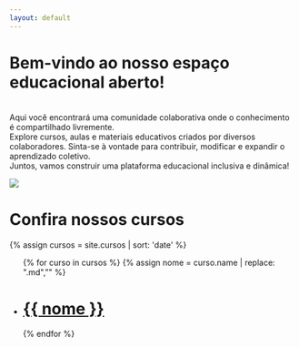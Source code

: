 ```yaml
---
layout: default
---
```


<div class="is-flex is-flex-direction-row home-greeting is-justify-content-end px-6">
    <div class="is-flex is-justify-content-center is-flex-direction-column">
        <h1 class="home-title">Bem-vindo ao nosso espaço educacional aberto!</h1>
        <p class="home-text">
            <br > Aqui você encontrará uma comunidade colaborativa onde o conhecimento é compartilhado livremente. <br > Explore cursos, aulas e materiais educativos criados por diversos colaboradores. Sinta-se à vontade para contribuir, modificar e expandir o aprendizado coletivo. <br> Juntos, vamos construir uma plataforma educacional inclusiva e dinâmica!
        </p>
    </div>
    <div class="home-image is-flex">
        <img
            class="about-image"
            src="{{ site.baseurl }}/assets/images/about-image.png"
        />
    </div>
</div>

<h1 class="home-title px-6" >Confira nossos cursos</h1>
{% assign cursos = site.cursos | sort: 'date' %}
<ul class="aula px-6">
    {% for curso in cursos %}
    {% assign nome = curso.name | replace: ".md","" %}
    <li>
        <a href='{{ site.baseurl }}{{ curso.url }}.html' >
            <div class="card mx-1 my-1">
                <div class="card-content">
                    <div class="content my-2">
                        <h1 class="title is-size-4">{{ nome }}</h1>
                    </div>
                </div>  
            </div>
        </a>
    </li>
    {% endfor %}

